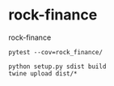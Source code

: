# rock-finance

rock-finance

```
pytest --cov=rock_finance/
```

```
python setup.py sdist build
twine upload dist/*
```
